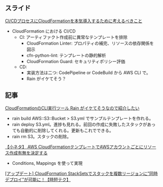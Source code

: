
## スライド

[CI/CDプロセスにCloudFormationを本気導入するために考えるべきこと](https://speakerdeck.com/hamadakoji/cdpurosesunicloudformationwoben-qi-dao-ru-surutamenikao-erubekikoto)

* CloudFormation における CI/CD
  * CI: アーティファクト作成前に異常なテンプレートを排除
    * CloudFormation Linter: プロパティの補完、リソースの依存関係を図示
    * cfn-python-lint: テンプレートの静的解析
    * CloudFormation Guard: セキュリティポリシー評価
  * CD:
    * 実装方法は二つ: CodePipeline or CodeBuild から AWS CLI で。
    * Rain がイケてそう？



## 記事

[CloudFormationのCLI実行ツール Rain がイケてそうなので紹介したい](https://dev.classmethod.jp/articles/aws-cloudformation-rain/)

* rain build AWS::S3::Bucket > S3.yml でサンプルテンプレートを作れる。
* rain deploy S3.yml。進捗も見れる。前回の作成に失敗したスタックがあっても自動的に削除してくれる。更新もこれでできる。
* rain rm S3。スタックの削除。


[【小ネタ】 AWS CloudFormationテンプレートでAWSアカウントごとにリソース作成有無を決定する](https://dev.classmethod.jp/articles/cfn-create-resources-depending-on-accounts/)

* Conditions, Mappings を使って実現


[[アップデート] CloudFormation StackSetsでスタックを複数リージョンに”同時デプロイ”が可能に！【時短テク】](https://dev.classmethod.jp/articles/deploy-concurrently-across-multiple-aws-regions-using-cfn-stacksets/)



